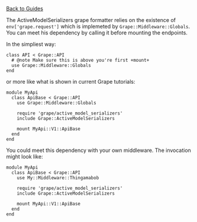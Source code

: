 [Back to Guides](../README.md)

The ActiveModelSerializers grape formatter relies on the existence of `env['grape.request']` which is implemeted by `Grape::Middleware::Globals`. You can meet his dependency by calling it before mounting the endpoints.

In the simpliest way:

```
class API < Grape::API
  # @note Make sure this is above you're first +mount+
  use Grape::Middleware::Globals
end
```

or more like what is shown in current Grape tutorials:

```
module MyApi
  class ApiBase < Grape::API
    use Grape::Middleware::Globals

    require 'grape/active_model_serializers'
    include Grape::ActiveModelSerializers

    mount MyApi::V1::ApiBase
  end
end
```

You could meet this dependency with your own middleware. The invocation might look like:

```
module MyApi
  class ApiBase < Grape::API
    use My::Middleware::Thingamabob

    require 'grape/active_model_serializers'
    include Grape::ActiveModelSerializers

    mount MyApi::V1::ApiBase
  end
end
```
